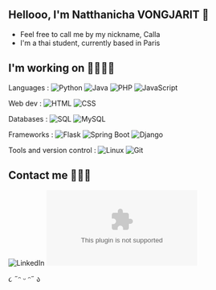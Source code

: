 ## Hellooo, I'm Natthanicha VONGJARIT 🎀

- Feel free to call me by my nickname, Calla
- I'm a thai student, currently based in Paris

## I'm working on 👩🏻‍💻✨

Languages : 
![Python](https://img.shields.io/badge/Python-%233776AB.svg?style=flat-square&logo=python&logoColor=white)  ![Java](https://img.shields.io/badge/Java-%23F7DF1E.svg?style=flat-square&logo=java&logoColor=black)  ![PHP](https://img.shields.io/badge/PHP-%23777BB4.svg?style=flat-square&logo=php&logoColor=white)  ![JavaScript](https://img.shields.io/badge/JavaScript-%23F7DF1E.svg?style=flat-square&logo=javascript&logoColor=black)  

Web dev :
![HTML](https://img.shields.io/badge/HTML-%23E34F26.svg?style=flat-square&logo=html5&logoColor=white)  ![CSS](https://img.shields.io/badge/CSS-%231572B6.svg?style=flat-square&logo=css3&logoColor=white)  

Databases :
![SQL](https://img.shields.io/badge/SQL-%23008080.svg?style=flat-square&logo=mysql&logoColor=white)  ![MySQL](https://img.shields.io/badge/MySQL-%234479A1.svg?style=flat-square&logo=mysql&logoColor=white)  

Frameworks :
![Flask](https://img.shields.io/badge/Flask-%23000.svg?style=flat-square&logo=flask&logoColor=white)  ![Spring Boot](https://img.shields.io/badge/Spring_Boot-%236DB33F.svg?style=flat-square&logo=spring-boot&logoColor=white)  ![Django](https://img.shields.io/badge/Django-%23092E20.svg?style=flat-square&logo=django&logoColor=white)

Tools and version control :
![Linux](https://img.shields.io/badge/Linux-%23FCC624.svg?style=flat-square&logo=linux&logoColor=black)  ![Git](https://img.shields.io/badge/Git-%23F05032.svg?style=flat-square&logo=git&logoColor=white)  

## Contact me 🧚🏻‍♀️ 
![LinkedIn](www.linkedin.com/in/natthanicha-vongjarit-7029b327a) ![gmail](calla2547@gmail.com)


૮ ˶ᵔ ᵕ ᵔ˶ ა
